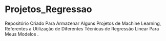 # Projetos_Regressao
Repositório Criado Para Armazenar Alguns Projetos de Machine Learning, Referentes a Utilização de Diferentes Técnicas de Regressão Linear Para Meus Modelos .
